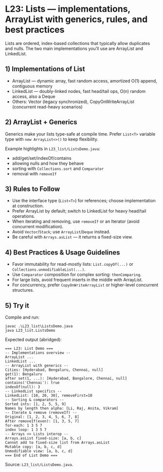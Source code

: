 # L23: Lists — implementations, ArrayList with generics, rules, and best practices

Lists are ordered, index-based collections that typically allow duplicates and nulls. The two main implementations you’ll use are ArrayList and LinkedList.

## 1) Implementations of List
- ArrayList — dynamic array, fast random access, amortized O(1) append, contiguous memory
- LinkedList — doubly-linked nodes, fast head/tail ops, O(n) random access, also a Deque
- Others: Vector (legacy synchronized), CopyOnWriteArrayList (concurrent read-heavy scenarios)

## 2) ArrayList + Generics
Generics make your lists type-safe at compile time. Prefer `List<T>` variable type with `new ArrayList<>()` to keep flexibility.

Example highlights in `L23_list/ListsDemo.java`:
- add/get/set/indexOf/contains
- allowing nulls and how they behave
- sorting with `Collections.sort` and `Comparator`
- removal with `removeIf`

## 3) Rules to Follow
- Use the interface type (`List<T>`) for references; choose implementation at construction.
- Prefer ArrayList by default; switch to LinkedList for heavy head/tail operations.
- When iterating and removing, use `removeIf` or an Iterator (avoid concurrent modification).
- Avoid `Vector`/`Stack`; use `ArrayList`/`Deque` instead.
- Be careful with `Arrays.asList` — it returns a fixed-size view.

## 4) Best Practices & Usage Guidelines
- Favor immutability for read-mostly lists: `List.copyOf(...)` or `Collections.unmodifiableList(...)`.
- Use `Comparator` composition for complex sorting: `thenComparing`.
- For large lists, avoid frequent inserts in the middle with ArrayList.
- For concurrency, prefer `CopyOnWriteArrayList` or higher-level concurrent structures.

## 5) Try it
Compile and run:
```pwsh
javac .\L23_list\ListsDemo.java
java L23_list.ListsDemo
```

Expected output (abridged):
```
=== L23: List Demo ===
-- Implementations overview --
ArrayList ...
LinkedList ...
-- ArrayList with generics --
Cities: [Hyderabad, Bengaluru, Chennai, null]
get(1): Bengaluru
after set(1, ...): [Hyderabad, Bangalore, Chennai, null]
contains('Chennai'): true
indexOf(null): 3
-- LinkedList specifics --
LinkedList: [10, 20, 30], removeFirst=10
-- Sorting & comparators --
Sorted ints: [1, 2, 5, 5, 9]
Names by length then alpha: [Li, Raj, Anita, Vikram]
-- Iterate & remove (removeIf) --
Original: [1, 2, 3, 4, 5, 6, 7, 8]
After removeIf(even): [1, 3, 5, 7]
for-each: 1 3 5 7 
index loop: 1 3 5 7 
-- Arrays <> Lists interop --
Arrays.asList fixed-size: [a, b, c]
Cannot add to fixed-size list from Arrays.asList
Mutable copy: [a, b, c, d]
Unmodifiable view: [a, b, c, d]
=== End of List Demo ===
```

Source: `L23_list/ListsDemo.java`.
